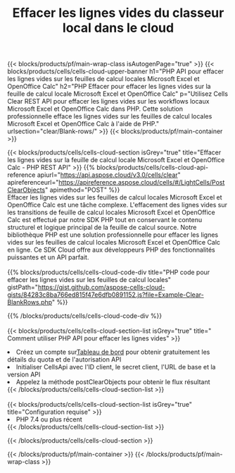﻿---
title:  Effacer les lignes vides du classeur local dans le cloud
description: API Cloud et SDK pour effacer les lignes vides sur Microsoft Excel et OpenOffice Calc. Effacez les lignes vides sur les feuilles de calcul locales par le Cells Cloud API. Le SDK prend en charge les types de langages de développement. Ils incluent Android, C#, Go, Java, NodeJS, Perl, PHP, Python, Ruby et Swift.
url: /fr/php/clear/blank-rows/
---
{{< blocks/products/pf/main-wrap-class isAutogenPage="true" >}}
{{< blocks/products/cells/cells-cloud-upper-banner h1="PHP API pour effacer les lignes vides sur les feuilles de calcul locales Microsoft Excel et OpenOffice Calc" h2="PHP Effacer pour effacer les lignes vides sur la feuille de calcul locale Microsoft Excel et OpenOffice Calc" p="Utilisez Cells Clear REST API pour effacer les lignes vides sur les workflows locaux Microsoft Excel et OpenOffice Calc dans PHP. Cette solution professionnelle efface les lignes vides sur les feuilles de calcul locales Microsoft Excel et OpenOffice Calc à l\'aide de PHP." urlsection="clear/Blank-rows/" >}}
{{< blocks/products/pf/main-container >}}

{{< blocks/products/cells/cells-cloud-section isGrey="true" title="Effacer les lignes vides sur la feuille de calcul locale Microsoft Excel et OpenOffice Calc - PHP REST API" >}}
{{% blocks/products/cells/cells-cloud-api-reference apiurl="https://api.aspose.cloud/v3.0/cells/clear" apireferenceurl="https://apireference.aspose.cloud/cells/#/LightCells/PostClearObjects" apimethod="POST" %}}
<br/>
Effacer les lignes vides sur les feuilles de calcul locales Microsoft Excel et OpenOffice Calc est une tâche complexe. L'effacement des lignes vides sur les transitions de feuille de calcul locales Microsoft Excel et OpenOffice Calc est effectué par notre SDK PHP tout en conservant le contenu structurel et logique principal de la feuille de calcul source. Notre bibliothèque PHP est une solution professionnelle pour effacer les lignes vides sur les feuilles de calcul locales Microsoft Excel et OpenOffice Calc en ligne. Ce SDK Cloud offre aux développeurs PHP des fonctionnalités puissantes et un API parfait.
<br/>
<br/>
{{% blocks/products/cells/cells-cloud-code-div title="PHP code pour effacer les lignes vides sur les feuilles de calcul locales" gistPath="https://gist.github.com/aspose-cells-cloud-gists/84283c8ba766ed815f47e6dfb0891152.js?file=Example-Clear-BlankRows.php" %}}
  
{{% /blocks/products/cells/cells-cloud-code-div %}}
<br/>
<br/>
{{< blocks/products/cells/cells-cloud-section-list isGrey="true" title=" Comment utiliser PHP API pour effacer les lignes vides" >}}
<li> Créez un compte sur<a href="https://dashboard.aspose.cloud/">Tableau de bord</a> pour obtenir gratuitement les détails du quota et de l'autorisation API</li>
<li>Initialiser CellsApi avec l'ID client, le secret client, l'URL de base et la version API</li>
<li>Appelez la méthode postClearObjects pour obtenir le flux résultant</li>
{{< /blocks/products/cells/cells-cloud-section-list >}}
<br/>
<br/>
{{< blocks/products/cells/cells-cloud-section-list isGrey="true" title="Configuration requise" >}}
<li>PHP 7.4 ou plus récent</li>
{{< /blocks/products/cells/cells-cloud-section-list >}}

{{< /blocks/products/cells/cells-cloud-section >}}

{{< /blocks/products/pf/main-container >}}
{{< /blocks/products/pf/main-wrap-class >}}
